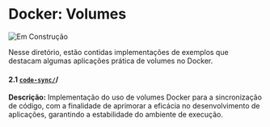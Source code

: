 # Docker: Volumes

![Em Construção](https://img.shields.io/badge/🚧%20Em%20Construção-grey?style=for-the-badge)

Nesse diretório,  estão contidas implementações de exemplos que destacam algumas aplicações prática de volumes no Docker.

#### 2.1 [`code-sync/`](code-sync)/
**Descrição:** Implementação do uso de volumes Docker para a sincronização de código, com a finalidade de aprimorar a eficácia no desenvolvimento de aplicações, garantindo a estabilidade do ambiente de execução.
